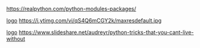 https://realpython.com/python-modules-packages/

[logo]:https://files.realpython.com/media/pkg3.d2160908ae77.png

[logo] https://i.ytimg.com/vi/qS4Q6mCGY2k/maxresdefault.jpg

[logo] https://www.slideshare.net/audreyr/python-tricks-that-you-cant-live-without


